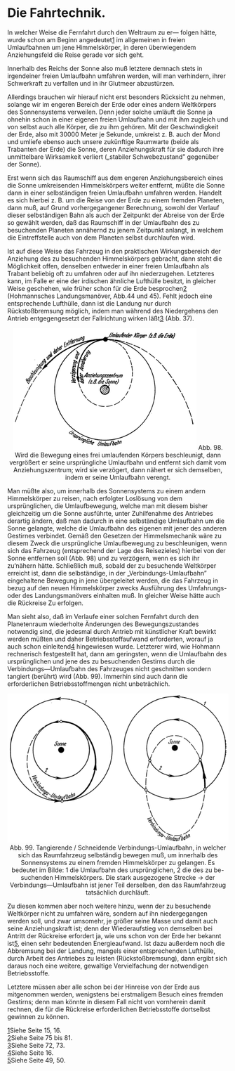 Die Fahrtechnik.
================

In welcher Weise die Fernfahrt durch den Weltraum zu er—
folgen hätte, wurde schon am Beginn angedeutet<a class="refnote" id="rn1" href="#fn1">1</a>
im allgemeinen in freien Umlaufbahnen um jene Himmelskörper, in deren
überwiegendem Anziehungsfeld die Reise gerade vor sich geht.

Innerhalb des Reichs der Sonne also muß letztere demnach stets in
irgendeiner freien Umlaufbahn umfahren werden, will man verhindern,
ihrer Schwerkraft zu verfallen und in ihr Glutmeer abzustürzen.

Allerdings brauchen wir hierauf nicht erst besonders Rücksicht zu
nehmen, solange wir im engeren Bereich der Erde oder eines
andern Weltkörpers des Sonnensystems verweilen. Denn jeder
solche umläuft die Sonne ja ohnehin schon in einer eigenen
freien Umlaufbahn und mit ihm zugleich und von selbst auch
alle Körper, die zu ihm gehören. Mit der Geschwindigkeit der
Erde, also mit 30000 Meter je Sekunde, umkreist z. B. auch der
Mond und umliefe ebenso auch unsere zukünftige Raumwarte
(beide als Trabanten der Erde) die Sonne, deren Anziehungskraft
für sie dadurch ihre unmittelbare Wirksamkeit verliert („stabiler
Schwebezustand” gegenüber der Sonne).

Erst wenn sich das Raumschiff aus dem engeren Anziehungsbereich
eines die Sonne umkreisenden Himmelskörpers weiter
entfernt, müßte die Sonne dann in einer selbständigen freien
Umlaufbahn umfahren werden. Handelt es sich hierbei z. B. um
die Reise von der Erde zu einem fremden Planeten, dann muß,
auf Grund vorhergegangener Berechnung, sowohl der Verlauf
dieser selbständigen Bahn als auch der Zeitpunkt der Abreise von
der Erde so gewählt werden, daß das Raumschiff in der Umlaufbahn
des zu besuchenden Planeten annähernd zu jenem Zeitpunkt
anlangt, in welchem die Eintreffstelle auch von dem Planeten
selbst durchlaufen wird.

Ist auf diese Weise das Fahrzeug in den praktischen Wirkungsbereich
der Anziehung des zu besuchenden Himmelskörpers gebracht,
dann steht die Möglichkeit offen, denselben entweder in einer
freien Umlaufbahn als Trabant beliebig oft zu umfahren oder
auf ihn niederzugehen. Letzteres kann, im Falle er eine der irdischen
ähnliche Lufthülle besitzt, in gleicher Weise geschehen,
wie früher schon für die Erde besprochen<a class="refnote" id="rn2" href="#fn2">2</a>
(Hohmannsches Landungsmanöver, Abb.44 und 45). Fehlt jedoch eine entsprechende
Lufthülle, dann ist die Landung nur durch Rückstoßbremsung
möglich, indem man während des Niedergehens den Antrieb entgegengesetzt
der Fallrichtung wirken läßt<a class="refnote" id="rn3" href="#fn3">3</a> (Abb. 37).

<div align="center" float="right"><img alt="" src="abb98.png"/>
Abb. 98. Wird die Bewegung eines frei umlaufenden
Körpers beschleunigt, dann vergrößert er seine ursprüngliche
Umlaufbahn und entfernt sich damit
vom Anziehungszentrum; wird sie verzögert, dann
nähert er sich demselben, indem er seine Umlaufbahn verengt.</div>

Man müßte also, um innerhalb des Sonnensystems zu einem
andern Himmelskörper zu reisen, nach erfolgter Loslösung von
dem ursprünglichen, die Umlaufbewegung, welche man mit
diesem bisher gleichzeitig um die Sonne ausführte, unter Zuhilfenahme
des Antriebes derartig ändern, daß man dadurch in eine
selbständige Umlaufbahn um die Sonne gelangte, welche die Umlaufbahn
des eigenen mit jener des anderen Gestirnes verbindet. Gemäß den Gesetzen
der Himmelsmechanik wäre zu diesem Zweck die ursprüngliche
Umlaufbewegung zu beschleunigen, wenn sich
das Fahrzeug (entsprechend der Lage des Reisezieles) hierbei von
der Sonne entfernen soll (Abb. 98) und zu verzögern, wenn
es sich ihr zu‘nähern hätte. Schließlich muß, sobald der zu besuchende
Weltkörper erreicht ist, dann die selbständige, in der
„Verbindungs-Umlaufbahn” eingehaltene Bewegung in jene übergeleitet
werden, die das Fahrzeug in bezug auf den neuen
Himmelskörper zwecks Ausführung des Umfahrungs- oder des
Landungsmanövers einhalten muß. In gleicher Weise hätte auch
die Rückreise Zu erfolgen.

Man sieht also, daß im Verlaufe einer solchen Fernfahrt durch
den Planetenraum wiederholte Änderungen des Bewegungszustandes
notwendig sind, die jedesmal durch Antrieb mit künstlicher
Kraft bewirkt werden müßten und daher Betriebsstoffaufwand
erforderten, worauf ja auch schon einleitend<a class="refnote" id="rn4" href="#fn4">4</a>
hingewiesen wurde. Letzterer wird, wie Hohmann rechnerisch festgestellt hat,
dann am geringsten, wenn die Umlaufbahn des ursprünglichen
und jene des zu besuchenden Gestirns durch die Verbindungs—Umlaufbahn
des Fahrzeuges nicht geschnitten sondern tangiert (berührt)
wird (Abb. 99). Immerhin sind auch dann die erforderlichen
Betriebsstoffmengen nicht unbeträchlich.


<div align="center" float="right"><img alt="Tangierende / Schneidende Verbindungs-Umlaufbahn" src="abb99.png"/>
Abb. 99. Tangierende / Schneidende Verbindungs-Umlaufbahn, in welcher sich das
Raumfahrzeug selbständig bewegen muß, um innerhalb des Sonnensystems zu einem
fremden Himmelskörper zu gelangen.
Es bedeutet im Bilde: 1 die Umlaufbahn des ursprünglichen, 2 die des zu be-
suchenden Himmelskörpers. Die stark ausgezogene Strecke &rarr; der
Verbindungs—Umlaufbahn ist jener Teil derselben, den das Raumfahrzeug tatsächlich
durchläuft.</div>

Zu diesen kommen aber noch weitere hinzu, wenn der zu besuchende
Weltkörper nicht zu umfahren wäre, sondern auf
ihn niedergegangen werden soll, und zwar umsomehr, je größer
seine Masse und damit auch seine Anziehungskraft ist; denn
der Wiederaufstieg von demselben bei Antritt der Rückreise
erfordert ja, wie uns schon von der Erde her bekannt ist<a class="refnote" id="rn5" href="#fn5">5</a>,
einen sehr bedeutenden Energieaufwand. Ist dazu außerdem noch
die Abbremsung bei der Landung, mangels einer entsprechenden
Lufthülle, durch Arbeit des Antriebes zu leisten (Rückstoßbremsung),
dann ergibt sich daraus noch eine weitere, gewaltige Vervielfachung
der notwendigen Betriebsstoffe.

Letztere müssen aber alle schon bei der Hinreise von der
Erde aus mitgenommen werden, wenigstens bei erstmaligem Besuch
eines fremden Gestirns; denn man könnte in diesem Fall
nicht von vornherein damit rechnen, die für die Rückreise erforderlichen
Betriebsstoffe dortselbst gewinnen zu können.

<div class="footnote" id="fn1"><a href="#rn1">1</a>Siehe Seite 15, 16.</div>

<div class="footnote" id="fn2"><a href="#rn2">2</a>Siehe Seite 75 bis 81.</div>

<div class="footnote" id="fn3"><a href="#rn3">3</a>Siehe Seite 72, 73.</div>

<div class="footnote" id="fn4"><a href="#rn4">4</a>Siehe Seite 16.</div>

<div class="footnote" id="fn5"><a href="#rn5">5</a>Siehe Seite 49, 50.</div>

